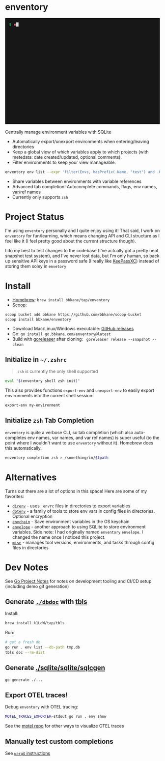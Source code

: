 # enventory

![./demo.gif](./demo.gif)

Centrally manage environment variables with SQLite

- Automatically export/unexport environments when entering/leaving directories
- Keep a global view of which variables apply to which projects (with metedata: date created/updated, optional comments). 
- Filter environments to keep your view manageable:

```bash
enventory env list --expr 'filter(Envs, hasPrefix(.Name, "test") and .UpdateTime > now() - duration("90d"))'
```

- Share variables between environments with variable references
- Advanced tab completion! Autocomplete commands, flags, env names, var/ref names
- Currently only supports `zsh`

# Project Status

I'm using `enventory` personally and I quite enjoy using it! That said, I work
on `enventory` for fun/learning, which means changing API and CLI structure as
I feel like it (I feel pretty good about the current structure though).

I do my best to test changes to the codebase (I've actually got a pretty neat
snapshot test system), and I've never lost data, but I'm only human, so back up
sensitive API keys in a password safe (I really like
[KeePassXC](https://keepassxc.org/)) instead of storing them soley in
`envetory`

# Install

- [Homebrew](https://brew.sh/): `brew install bbkane/tap/enventory`
- [Scoop](https://scoop.sh/):

```
scoop bucket add bbkane https://github.com/bbkane/scoop-bucket
scoop install bbkane/enventory
```

- Download Mac/Linux/Windows executable: [GitHub releases](https://github.com/bbkane/enventory/releases)
- Go: `go install go.bbkane.com/enventory@latest`
- Build with [goreleaser](https://goreleaser.com/) after cloning: ` goreleaser release --snapshot --clean`

## Initialize in `~/.zshrc`

> `zsh` is currently the only shell supported

```bash
eval "$(enventory shell zsh init)"
```

This also provides functions `export-env` and `unexport-env` to easily export environments into the current shell session:

```bash
export-env my-environment
```

## Initialize `zsh` Tab Completion

`enventory` is quite a verbose CLI, so tab completion (which also
auto-completes env names, var names, and var ref names) is super useful (to the
point where I wouldn't want to use `enventory` without it). Homebrew does this
automatically.

```bash
enventory completion zsh > /something/in/$fpath
```

# Alternatives

Turns out there are a lot of options in this space! Here are some of my  favorites:

- [`direnv`](https://direnv.net/) - uses `.envrc` files in directories to export variables
- [`dotenv`](https://www.dotenv.org/) - a family of tools to store env vars in config files in directories. Optional encryption
- [`envchain`](https://github.com/sorah/envchain) - Save environment variables in the OS keychain
- [`envelope`](https://github.com/mattrighetti/envelope) - another approach to using SQLite to store environment variables. Side note: I had originally named `enventory` `envelope`. I changed the name once I noticed this project.
- [`mise`](https://mise.jdx.dev/) - manages tool versions, environments, and tasks through config files in directories

# Dev Notes

See [Go Project Notes](https://www.bbkane.com/blog/go-project-notes/) for notes
on development tooling and CI/CD setup (including demo gif generation)

## Generate [`./dbdoc`](./dbdoc) with [tbls](https://github.com/k1LoW/tbls)

Install:

```bash
brew install k1LoW/tap/tbls
```

Run:

```bash
# get a fresh db
go run . env list --db-path tmp.db
tbls doc --rm-dist
```

## Generate [./sqlite/sqlite/sqlcgen](./sqlite/sqlite/sqlcgen)

```bash
go generate ./...
```

## Export OTEL traces!

Debug `enventory` with OTEL tracing:

```bash
MOTEL_TRACES_EXPORTER=stdout go run . env show
```

See the [motel repo](https://github.com/bbkane/motel) for other ways to visualize OTEL traces

## Manually test custom completions

See [`warg`s instructions](https://github.com/bbkane/warg/tree/master/completion)
